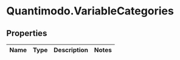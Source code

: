 # Quantimodo.VariableCategories

## Properties
Name | Type | Description | Notes
------------ | ------------- | ------------- | -------------


